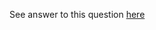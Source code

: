 See answer to this question [here](https://github.com/imanuelgittens/learning-web-components/blob/gh-pages/tictactoe/main.js) 